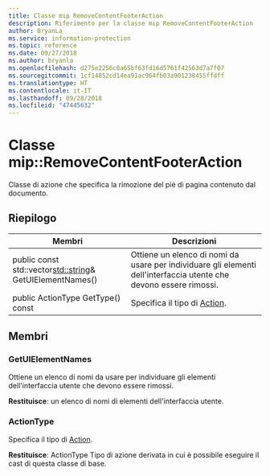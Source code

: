 ```yaml
---
title: Classe mip RemoveContentFooterAction
description: Riferimento per la classe mip RemoveContentFooterAction
author: BryanLa
ms.service: information-protection
ms.topic: reference
ms.date: 09/27/2018
ms.author: bryanla
ms.openlocfilehash: d275e2256c8a65bf63fd16d5761f42563d7a7f07
ms.sourcegitcommit: 1cf14852cd14ea91ac964fb03a901238455ffdff
ms.translationtype: HT
ms.contentlocale: it-IT
ms.lasthandoff: 09/28/2018
ms.locfileid: "47445632"
---
```

# <a name="class-mipremovecontentfooteraction"></a>Classe mip::RemoveContentFooterAction 
Classe di azione che specifica la rimozione del piè di pagina contenuto dal documento.
  
## <a name="summary"></a>Riepilogo
 Membri                        | Descrizioni                                
--------------------------------|---------------------------------------------
public const std::vector<std::string>& GetUIElementNames()  |  Ottiene un elenco di nomi da usare per individuare gli elementi dell'interfaccia utente che devono essere rimossi.
 public ActionType GetType() const  |  Specifica il tipo di [Action](class_mip_action.md).
  
## <a name="members"></a>Membri
  
### <a name="getuielementnames"></a>GetUIElementNames
Ottiene un elenco di nomi da usare per individuare gli elementi dell'interfaccia utente che devono essere rimossi.

  
**Restituisce**: un elenco di nomi di elementi dell'interfaccia utente.
  
### <a name="actiontype"></a>ActionType
Specifica il tipo di [Action](class_mip_action.md).

  
**Restituisce**: ActionType Tipo di azione derivata in cui è possibile eseguire il cast di questa classe di base.
